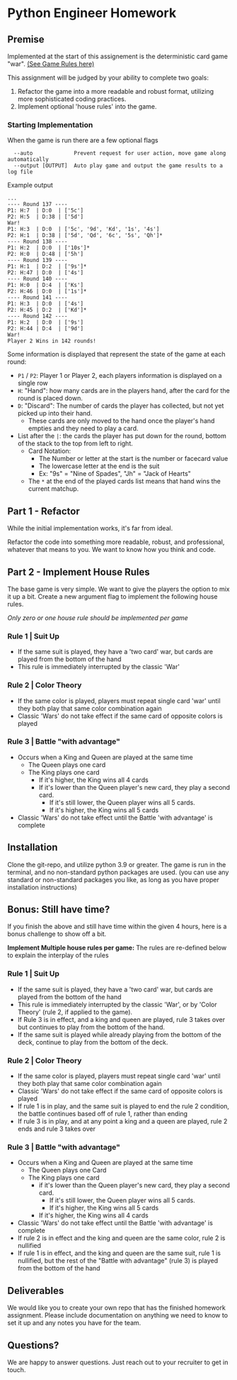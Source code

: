 # Python Engineer Homework

## Premise
Implemented at the start of this assignement is the deterministic card game "war". [(See Game Rules here)](https://cardgames.io/war/)

This assignment will be judged by your ability to complete two goals:
1. Refactor the game into a more readable and robust format, utilizing more sophisticated coding practices.
2. Implement optional 'house rules' into the game.

### Starting Implementation
When the game is run there are a few optional flags
```
  --auto             Prevent request for user action, move game along automatically
  --output [OUTPUT]  Auto play game and output the game results to a log file
```
Example output
```
...
---- Round 137 ----
P1: H:7  | D:0  | ['5c']
P2: H:5  | D:38 | ['5d']
War!
P1: H:3  | D:0  | ['5c', '9d', 'Kd', '1s', '4s']
P2: H:1  | D:38 | ['5d', 'Qd', '6c', '5s', 'Qh']*
---- Round 138 ----
P1: H:2  | D:0  | ['10s']*
P2: H:0  | D:48 | ['5h']
---- Round 139 ----
P1: H:1  | D:2  | ['9s']*
P2: H:47 | D:0  | ['4s']
---- Round 140 ----
P1: H:0  | D:4  | ['Ks']
P2: H:46 | D:0  | ['1s']*
---- Round 141 ----
P1: H:3  | D:0  | ['4s']
P2: H:45 | D:2  | ['Kd']*
---- Round 142 ----
P1: H:2  | D:0  | ['9s']
P2: H:44 | D:4  | ['9d']
War!
Player 2 Wins in 142 rounds!

```
Some information is displayed that represent the state of the game at each round:
- `P1` / `P2`: Player 1 or Player 2, each players information is displayed on a single row
- `H`: "Hand": how many cards are in the players hand, after the card for the round is placed down.
- `D`: "Discard": The number of cards the player has collected, but not yet picked up into their hand.
    - These cards are only moved to the hand once the player's hand empties and they need to play a card.
- List after the `|`: the cards the player has put down for the round, bottom of the stack to the top from left to right.
    - Card Notation:
        - The Number or letter at the start is the number or facecard value
        - The lowercase letter at the end is the suit
        - Ex: "9s" = "Nine of Spades", "Jh" = "Jack of Hearts"
    - The `*` at the end of the played cards list means that hand wins the current matchup.

## Part 1 - Refactor
While the initial implementation works, it's far from ideal.

Refactor the code into something more readable, robust, and professional, whatever that means to you. We want to know how you think and code.

## Part 2 - Implement House Rules

The base game is very simple. We want to give the players the option to mix it up a bit. Create a new argument flag to implement the following house rules.

_Only zero or one house rule should be implemented per game_

### Rule 1 | Suit Up
- If the same suit is played, they have a 'two card' war, but cards are played from the bottom of the hand
- This rule is immediately interrupted by the classic 'War'
### Rule 2 | Color Theory
- If the same color is played, players must repeat single card 'war' until they both play that same color combination again
- Classic 'Wars' do not take effect if the same card of opposite colors is played
### Rule 3 | Battle "with advantage"
- Occurs when a King and Queen are played at the same time
    - The Queen plays one card
    - The King plays one card
        - If it's higher, the King wins all 4 cards
        - If it's lower than the Queen player's new card, they play a second card.
            - If it's still lower, the Queen player wins all 5 cards.
            - If it's higher, the King wins all 5 cards
- Classic 'Wars' do not take effect until the Battle 'with advantage' is complete

## Installation
Clone the git-repo, and utilize python 3.9 or greater. The game is run in the terminal, and no non-standard python packages are used. (you can use any standard or non-standard packages you like, as long as you have proper installation instructions)

## Bonus: Still have time?

If you finish the above and still have time within the given 4 hours, here is a bonus challenge to show off a bit.

**Implement Multiple house rules per game:** The rules are re-defined below to explain the interplay of the rules

### Rule 1 | Suit Up
- If the same suit is played, they have a 'two card' war, but cards are played from the bottom of the hand
- This rule is immediately interrupted by the classic 'War', or by 'Color Theory' (rule 2, if applied to the game).
- If Rule 3 is in effect, and a king and queen are played, rule 3 takes over but continues to play from the bottom of the hand.
- If the same suit is played while already playing from the bottom of the deck, continue to play from the bottom of the deck.

### Rule 2 | Color Theory
- If the same color is played, players must repeat single card 'war' until they both play that same color combination again
- Classic 'Wars' do not take effect if the same card of opposite colors is played
- If rule 1 is in play, and the same suit is played to end the rule 2 condition, the battle continues based off of rule 1, rather than ending
- If rule 3 is in play, and at any point a king and a queen are played, rule 2 ends and rule 3 takes over

### Rule 3 | Battle "with advantage"
- Occurs when a King and Queen are played at the same time
    - The Queen plays one Card
    - The King plays one card
        - if it's lower than the Queen player's new card, they play a second card.
            - If it's still lower, the Queen player wins all 5 cards.
            - If it's higher, the King wins all 5 cards
        - If it's higher, the King wins all 4 cards
- Classic 'Wars' do not take effect until the Battle 'with advantage' is complete
- If rule 2 is in effect and the king and queen are the same color, rule 2 is nullified
- If rule 1 is in effect, and the king and queen are the same suit, rule 1 is nullified, but the rest of the "Battle with advantage" (rule 3) is played from the bottom of the hand

## Deliverables

We would like you to create your own repo that has the finished homework assignment. Please include documentation on anything we need to know to set it up and any notes you have for the team.

## Questions?
We are happy to answer questions. Just reach out to your recruiter to get in touch.
